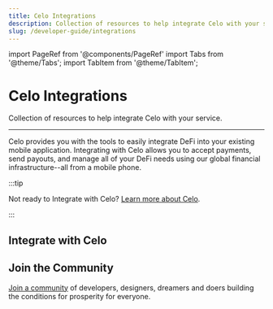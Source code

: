 ```yaml
---
title: Celo Integrations
description: Collection of resources to help integrate Celo with your service.
slug: /developer-guide/integrations
---
```


import PageRef from '@components/PageRef'
import Tabs from '@theme/Tabs';
import TabItem from '@theme/TabItem';

# Celo Integrations

Collection of resources to help integrate Celo with your service.

___


Celo provides you with the tools to easily integrate DeFi into your existing mobile application. Integrating with Celo allows you to accept payments, send payouts, and manage all of your DeFi needs using our global financial infrastructure--all from a mobile phone.


:::tip

Not ready to Integrate with Celo? [Learn more about Celo](../../../../docs/welcome.md).

:::

## Integrate with Celo

<PageRef url="/developer-guide/integrations/general" pageName="General information" />
<PageRef url="/developer-guide/integrations/checklist" pageName="Integration Checklist" />
<PageRef url="/developer-guide/integrations/custody" pageName="Custody" />
<PageRef url="/developer-guide/integrations/listings" pageName="Listings" />
<PageRef url="/developer-guide/integrations/cloud-hsm" pageName="Using a Cloud HSM" />

## Join the Community

[Join a community](https://celo.org/community) of developers, designers, dreamers and doers building the conditions for prosperity for everyone.

<PageRef url="https://chat.celo.org" pageName="Discord" />
<PageRef url="https://forum.celo.org" pageName="Discourse Forum" />
